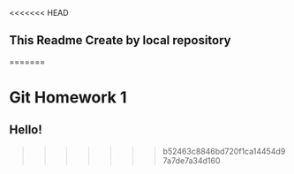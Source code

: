 <<<<<<< HEAD
## This Readme Create by local repository
=======
# Git Homework 1
## Hello!
>>>>>>> b52463c8846bd720f1ca14454d97a7de7a34d160
